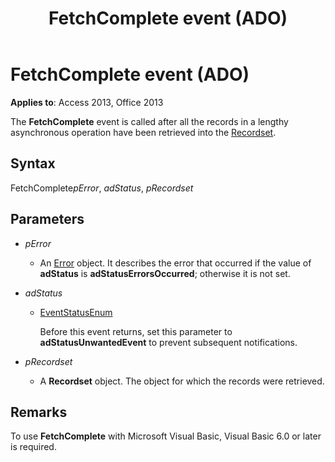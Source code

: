 ﻿---
title: FetchComplete event (ADO)
TOCTitle: FetchComplete event (ADO)
ms:assetid: 4863d5b5-7d77-bdef-c511-f85c9e6dec9d
ms:mtpsurl: https://msdn.microsoft.com/library/JJ249224(v=office.15)
ms:contentKeyID: 48544621
ms.date: 09/18/2015
mtps_version: v=office.15
---

# FetchComplete event (ADO)


**Applies to**: Access 2013, Office 2013


The **FetchComplete** event is called after all the records in a lengthy asynchronous operation have been retrieved into the [Recordset](recordset-object-ado.md).

## Syntax

FetchComplete*pError*, *adStatus*, *pRecordset*

## Parameters

- *pError*

  - An [Error](error-object-ado.md) object. It describes the error that occurred if the value of **adStatus** is **adStatusErrorsOccurred**; otherwise it is not set.

- *adStatus*

  - [EventStatusEnum](eventstatusenum.md)
    
    Before this event returns, set this parameter to **adStatusUnwantedEvent** to prevent subsequent notifications.

- *pRecordset*

  - A **Recordset** object. The object for which the records were retrieved.

## Remarks

To use **FetchComplete** with Microsoft Visual Basic, Visual Basic 6.0 or later is required.

